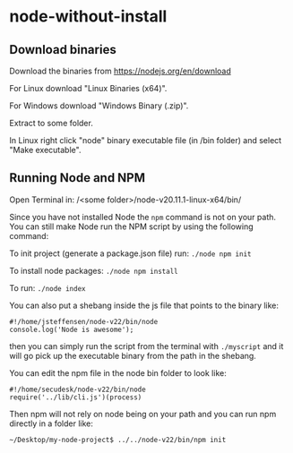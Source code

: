 # node-without-install

## Download binaries

Download the binaries from https://nodejs.org/en/download

For Linux download "Linux Binaries (x64)".

For Windows download "Windows Binary (.zip)".

Extract to some folder.

In Linux right click "node" binary executable file (in /bin folder) and select "Make executable".

## Running Node and NPM

Open Terminal in:
/&lt;some folder&gt;/node-v20.11.1-linux-x64/bin/

Since you have not installed Node the ```npm``` command is not on your path.
You can still make Node run the NPM script by using the following command:

To init project (generate a package.json file) run:
```./node npm init```


To install node packages:
```./node npm install```

To run:
```./node index```

You can also put a shebang inside the js file that points to the binary like:

```
#!/home/jsteffensen/node-v22/bin/node
console.log('Node is awesome');
```
then you can simply run the script from the terminal with ```./myscript``` and it will go pick up the executable binary from the path in the shebang.

You can edit the npm file in the node bin folder to look like:
```
#!/home/secudesk/node-v22/bin/node
require('../lib/cli.js')(process)
```

Then npm will not rely on node being on your path and you can run npm directly in a folder like:

```
~/Desktop/my-node-project$ ../../node-v22/bin/npm init
```
